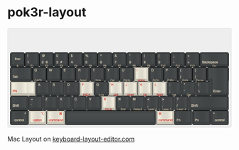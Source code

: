 # pok3r-layout

![layout](keyboard-layout.png)

Mac Layout on [keyboard-layout-editor.com](http://www.keyboard-layout-editor.com/##@_name=Pok3r%20Layer%203%20for%20OSX%2F%2FMac&author=Lombards&notes=See%20%5Bgithub%5D(https%2F:%2F%2F%2F%2Fgithub.com%2F%2Flombards%2F%2Fpok3r-layouts)&switchMount=cherry&pcb:false%3B&@_y:1.5&c=%233c4041&t=%23aba18b&p=DCS&a:7%3B&=Esc%0A%0A%0A%0A%C2%A7&_a:4%3B&=!%0A1%0A%0A%0AF1&=%2F@%0A2%0A%0A%0AF2%0A%0A%0A%0A%0A%0A%E2%82%AC&=%C2%A3%0A3%0A%0A%0AF3%0A%0A%0A%0A%0A%0A%23&=$%0A4%0A%0A%0AF4&=%25%0A5%0A%0A%0AF5&=%5E%0A6%0A%0A%0AF6&=%2F&%0A7%0A%0A%0AF7&=*%0A8%0A%0A%0AF8&=(%0A9%0A%0A%0AF9&=)%0A0%0A%0A%0AF10&=%2F_%0A-%0A%0A%0AF11&=+%0A%2F=%0A%0A%0AF12&_w:2%3B&=%0ABackspace%0A%0A%0ADel%3B&@_w:1.5%3B&=%0ATab&_a:0%3B&=Q%0A%0A%0A%0ACAPS&_a:4%3B&=W&=E&=R%0A%0A%0A%0AReset&=T%0A%0A%0A%0A15ms&=Y%0A%0A%0A%0ACal&=U%0A%0A%0A%0APgUp&_c=%23c7c3b5&t=%23ba1312%3B&=I%0A%0A%0A%0AHome&_c=%233c4041&t=%23aba18b%3B&=O%0A%0A%0A%0APgDn&=P%0A%0A%0A%0APrtSc&=%7B%0A%5B%0A%0A%0AScrlk&=%7D%0A%5D%0A%0A%0APause&_x:0.25&w:1.25&h:2&w2:1.5&h2:1&x2:-0.25%3B&=%0AEnter%3B&@_c=%23c7c3b5&t=%23ba1312&w:1.25&w2:1.75%3B&=%0AFN&_x:0.5&c=%233c4041&t=%23aba18b%3B&=A&=S&=D&_c=%23c7c3b5&t=%23ba1312%3B&=F%0A%0A%0A%0APgDn&_c=%233c4041&t=%23aba18b%3B&=G%0A%0A%0A%0A0.1s&_c=%23c7c3b5&t=%23ba1312%3B&=H%0A%0A%0A%0ALeft&=J%0A%0A%0A%0ADown&=K%0A%0A%0A%0AUp&=L%0A%0A%0A%0ARight&_c=%233c4041&t=%23aba18b%3B&=%2F:%0A%2F%3B%0A%0A%0AIns&=%22%0A'%0A%0A%0ADel&=%7C%0A%5C%3B&@_w:1.25%3B&=%0AShift&=~%0A%60&=Z&=X&=C&=V&_c=%23c7c3b5&t=%23ba1312%3B&=B%0A%0A%0A%0APgUp&_c=%233c4041&t=%23aba18b%3B&=N%0A%0A%0A%0AEnd&=M%0A%0A%0A%0ADefault&=%3C%0A,%0A%0A%0ALayer%202&=%3E%0A.%0A%0A%0ALayer%203&=%3F%0A%2F%2F%0A%0A%0ALayer%204&_w:2.75%3B&=%0AShift%3B&@_w:1.25%3B&=%0A%0A%5E%0A%0A%0A%0A%0A%0A%0A%0Acontrol&_c=%23c7c3b5&t=%23ba1312&w:1.25%3B&=%0A%0A%E2%8C%A5%0A%0A%0A%0A%0A%0A%0A%0Aoption&_w:1.25%3B&=%0A%0A%E2%8C%98%0A%0A%0A%0A%0A%0A%0A%0Acommand&_c=%233c4041&t=%23aba18b&p=DCS%20SPACE&a:7&w:6.25%3B&=&_c=%23c7c3b5&t=%23ba1312&p=DCS&a:4&w:1.25%3B&=%E2%8C%98%0A%0A%0A%0A%0A%0A%0A%0A%0A%0Acommand&_c=%233c4041&t=%23aba18b&w:1.25%3B&=%0AFn&_w:1.25%3B&=%0APn&_w:1.25%3B&=%5E%0A%0A%0A%0A%0A%0A%0A%0A%0A%0Acontrol)
